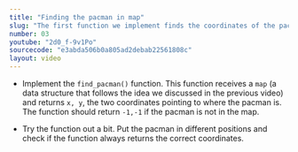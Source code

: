 ```yaml
---
title: "Finding the pacman in map"
slug: "The first function we implement finds the coordinates of the pacman in a given map."
number: 03
youtube: "2d0_f-9v1Po"
sourcecode: "e3abda506b0a805ad2debab22561808c"
layout: video
---
```


* Implement the `find_pacman()` function. This function receives a `map` (a data structure that follows the idea we discussed in the previous video) and returns `x, y`, the two coordinates pointing to where the pacman is. The function should return `-1,-1` if the pacman is not in the map.

* Try the function out a bit. Put the pacman in different positions and check if the function always returns the correct coordinates.


